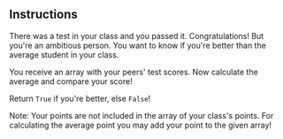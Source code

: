 ## Instructions

There was a test in your class and you passed it. Congratulations!
But you're an ambitious person. You want to know if you're better than the average student in your class.

You receive an array with your peers' test scores. Now calculate the average and compare your score!

Return `True` if you're better, else `False`!

Note:
Your points are not included in the array of your class's points. For calculating the average point you may add your point to the given array!
